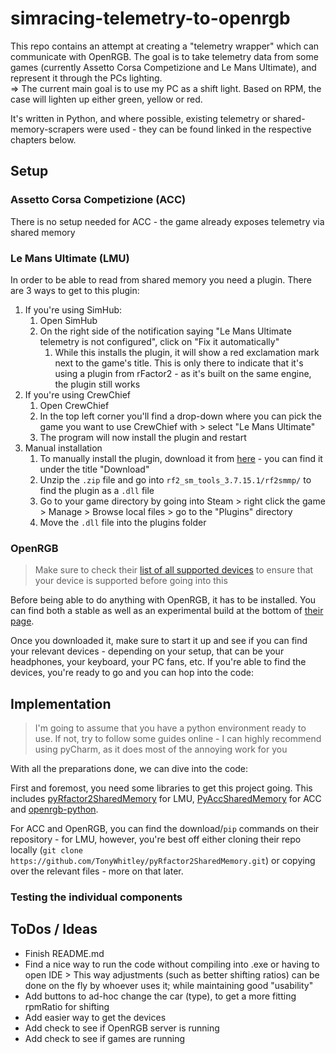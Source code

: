 # simracing-telemetry-to-openrgb
This repo contains an attempt at creating a "telemetry wrapper" which can communicate with OpenRGB. The goal is to take telemetry data from some games (currently Assetto Corsa Competizione and Le Mans Ultimate), and represent it through the PCs lighting.
<br> => The current main goal is to use my PC as a shift light. Based on RPM, the case will lighten up either green, yellow or red.

It's written in Python, and where possible, existing telemetry or shared-memory-scrapers were used - they can be found linked in the respective chapters below.

## Setup

### Assetto Corsa Competizione (ACC)

There is no setup needed for ACC - the game already exposes telemetry via shared memory

### Le Mans Ultimate (LMU)

In order to be able to read from shared memory you need a plugin. There are 3 ways to get to this plugin:

1. If you're using SimHub: 
   1. Open SimHub
   2. On the right side of the notification saying "Le Mans Ultimate telemetry is not configured", click on "Fix it automatically"
      1. While this installs the plugin, it will show a red exclamation mark next to the game's title. This is only there to indicate that it's using a plugin from rFactor2 - as it's built on the same engine, the plugin still works
2. If you're using CrewChief
   1. Open CrewChief
   2. In the top left corner you'll find a drop-down where you can pick the game you want to use CrewChief with > select "Le Mans Ultimate"
   3. The program will now install the plugin and restart
3. Manual installation
   1. To manually install the plugin, download it from [here](https://github.com/TheIronWolfModding/rF2SharedMemoryMapPlugin) - you can find it under the title "Download"
   2. Unzip the `.zip` file and go into `rf2_sm_tools_3.7.15.1/rf2smmp/` to find the plugin as a `.dll` file
   3. Go to your game directory by going into Steam > right click the game > Manage > Browse local files > go to the "Plugins" directory
   4. Move the `.dll` file into the plugins folder

### OpenRGB

> Make sure to check their [list of all supported devices](https://openrgb.org/devices.html) to ensure that your device is supported before going into this

Before being able to do anything with OpenRGB, it has to be installed. You can find both a stable as well as an experimental build at the bottom of [their page](https://openrgb.org/). 

Once you downloaded it, make sure to start it up and see if you can find your relevant devices - depending on your setup, that can be your headphones, your keyboard, your PC fans, etc. 
If you're able to find the devices, you're ready to go and you can hop into the code:


## Implementation

> I'm going to assume that you have a python environment ready to use. If not, try to follow some guides online - I can highly recommend using pyCharm, as it does most of the annoying work for you

With all the preparations done, we can dive into the code:

First and foremost, you need some libraries to get this project going. This includes [pyRfactor2SharedMemory](https://github.com/TonyWhitley/pyRfactor2SharedMemory) for LMU, [PyAccSharedMemory](https://github.com/rrennoir/PyAccSharedMemory) for ACC and [openrgb-python](https://github.com/jath03/openrgb-python). 

For ACC and OpenRGB, you can find the download/`pip` commands on their repository - for LMU, however, you're best off either cloning their repo locally (`git clone https://github.com/TonyWhitley/pyRfactor2SharedMemory.git`) or copying over the relevant files - more on that later.

### Testing the individual components

## ToDos / Ideas

- Finish README.md <br>
- Find a nice way to run the code without compiling into .exe or having to open IDE > This way adjustments (such as better shifting ratios) can be done on the fly by whoever uses it; while maintaining good "usability" <br>
- Add buttons to ad-hoc change the car (type), to get a more fitting rpmRatio for shifting
- Add easier way to get the devices
- Add check to see if OpenRGB server is running 
- Add check to see if games are running 

